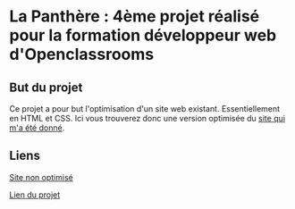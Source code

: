 # La Panthère : 4ème projet réalisé pour la formation développeur web d'Openclassrooms

## But du projet

Ce projet a pour but l'optimisation d'un site web existant. Essentiellement en HTML et CSS.
Ici vous trouverez donc une version optimisée du [site qui m'a été donné](https://github.com/lolulo69/OCR-Projet4-startingWebsite).

## Liens

[Site non optimisé](https://ocr-projet4-starting-website-lolulo69.vercel.app/)

[Lien du projet](https://la-panthere-lolulo69.vercel.app/)
